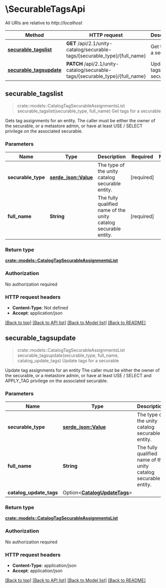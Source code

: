 # \SecurableTagsApi

All URIs are relative to *http://localhost*

Method | HTTP request | Description
------------- | ------------- | -------------
[**securable_tagslist**](SecurableTagsApi.md#securable_tagslist) | **GET** /api/2.1/unity-catalog/securable-tags/{securable_type}/{full_name} | Get tags for a securable
[**securable_tagsupdate**](SecurableTagsApi.md#securable_tagsupdate) | **PATCH** /api/2.1/unity-catalog/securable-tags/{securable_type}/{full_name} | Update tags for a securable



## securable_tagslist

> crate::models::CatalogTagSecurableAssignmentsList securable_tagslist(securable_type, full_name)
Get tags for a securable

Gets tag assignments for an entity. The caller must be either the owner of the securable, or a metastore admin, or have at least USE / SELECT privilege on the associated securable. 

### Parameters


Name | Type | Description  | Required | Notes
------------- | ------------- | ------------- | ------------- | -------------
**securable_type** | [**serde_json::Value**](.md) | The type of the unity catalog securable entity. | [required] |
**full_name** | **String** | The fully qualified name of the unity catalog securable entity. | [required] |

### Return type

[**crate::models::CatalogTagSecurableAssignmentsList**](CatalogTagSecurableAssignmentsList.md)

### Authorization

No authorization required

### HTTP request headers

- **Content-Type**: Not defined
- **Accept**: application/json

[[Back to top]](#) [[Back to API list]](../README.md#documentation-for-api-endpoints) [[Back to Model list]](../README.md#documentation-for-models) [[Back to README]](../README.md)


## securable_tagsupdate

> crate::models::CatalogTagSecurableAssignmentsList securable_tagsupdate(securable_type, full_name, catalog_update_tags)
Update tags for a securable

Update tag assignments for an entity The caller must be either the owner of the securable, or a metastore admin, or have at least USE / SELECT and APPLY_TAG privilege on the associated securable. 

### Parameters


Name | Type | Description  | Required | Notes
------------- | ------------- | ------------- | ------------- | -------------
**securable_type** | [**serde_json::Value**](.md) | The type of the unity catalog securable entity. | [required] |
**full_name** | **String** | The fully qualified name of the unity catalog securable entity. | [required] |
**catalog_update_tags** | Option<[**CatalogUpdateTags**](CatalogUpdateTags.md)> |  |  |

### Return type

[**crate::models::CatalogTagSecurableAssignmentsList**](CatalogTagSecurableAssignmentsList.md)

### Authorization

No authorization required

### HTTP request headers

- **Content-Type**: application/json
- **Accept**: application/json

[[Back to top]](#) [[Back to API list]](../README.md#documentation-for-api-endpoints) [[Back to Model list]](../README.md#documentation-for-models) [[Back to README]](../README.md)

